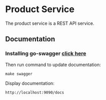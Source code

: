 # Product Service
The product service is a REST API service.

## Documentation

### Installing go-swagger [click here](https://goswagger.io/install.html)

Then run command to update documentation:

```shell
make swagger
```

Display documentation:
```
http://localhost:9090/docs
```